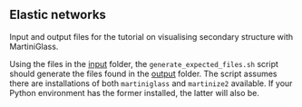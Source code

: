 ## Elastic networks

Input and output files for the tutorial on visualising secondary structure with MartiniGlass.

Using the files in the [input](input) folder, the `generate_expected_files.sh` script should generate
the files found in the [output](output) folder. The script assumes there are installations of both
`martiniglass` and `martinize2` available. If your Python environment has the former installed, the
latter will also be.



